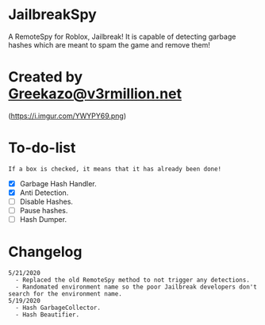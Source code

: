 # JailbreakSpy
A RemoteSpy for Roblox, Jailbreak! It is capable of detecting garbage hashes which are meant to spam the game and remove them!

# Created by Greekazo@v3rmillion.net

(https://i.imgur.com/YWYPY69.png)

# To-do-list
```If a box is checked, it means that it has already been done!```
- [x] Garbage Hash Handler.
- [x] Anti Detection.
- [ ] Disable Hashes.
- [ ] Pause hashes.
- [ ] Hash Dumper.

# Changelog
```
5/21/2020
  - Replaced the old RemoteSpy method to not trigger any detections.
  - Randomated environment name so the poor Jailbreak developers don't search for the environment name.
5/19/2020
  - Hash GarbageCollector.
  - Hash Beautifier.
```
